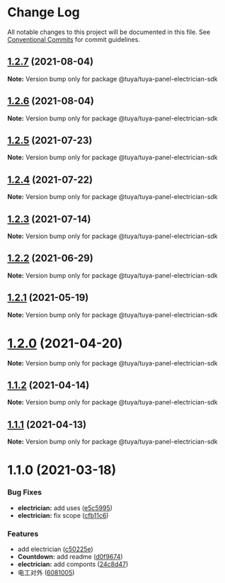 # Change Log

All notable changes to this project will be documented in this file.
See [Conventional Commits](https://conventionalcommits.org) for commit guidelines.

## [1.2.7](https://github.com/tuya/tuya-panel-sdk/compare/@tuya/tuya-panel-electrician-sdk@1.2.6...@tuya/tuya-panel-electrician-sdk@1.2.7) (2021-08-04)

**Note:** Version bump only for package @tuya/tuya-panel-electrician-sdk





## [1.2.6](https://github.com/tuya/tuya-panel-sdk/compare/@tuya/tuya-panel-electrician-sdk@1.2.5...@tuya/tuya-panel-electrician-sdk@1.2.6) (2021-08-04)

**Note:** Version bump only for package @tuya/tuya-panel-electrician-sdk





## [1.2.5](https://github.com/tuya/tuya-panel-sdk/compare/@tuya/tuya-panel-electrician-sdk@1.2.4...@tuya/tuya-panel-electrician-sdk@1.2.5) (2021-07-23)

**Note:** Version bump only for package @tuya/tuya-panel-electrician-sdk





## [1.2.4](https://github.com/tuya/tuya-panel-sdk/compare/@tuya/tuya-panel-electrician-sdk@1.2.3...@tuya/tuya-panel-electrician-sdk@1.2.4) (2021-07-22)

**Note:** Version bump only for package @tuya/tuya-panel-electrician-sdk





## [1.2.3](https://github.com/tuya/tuya-panel-sdk/compare/@tuya/tuya-panel-electrician-sdk@1.1.2...@tuya/tuya-panel-electrician-sdk@1.2.3) (2021-07-14)

**Note:** Version bump only for package @tuya/tuya-panel-electrician-sdk





## [1.2.2](https://github.com/tuya/tuya-panel-sdk/compare/@tuya/tuya-panel-electrician-sdk@1.2.1...@tuya/tuya-panel-electrician-sdk@1.2.2) (2021-06-29)

**Note:** Version bump only for package @tuya/tuya-panel-electrician-sdk





## [1.2.1](https://github.com/tuya/tuya-panel-sdk/compare/@tuya/tuya-panel-electrician-sdk@1.2.0...@tuya/tuya-panel-electrician-sdk@1.2.1) (2021-05-19)

**Note:** Version bump only for package @tuya/tuya-panel-electrician-sdk





# [1.2.0](https://github.com/tuya/tuya-panel-sdk/compare/@tuya/tuya-panel-electrician-sdk@1.1.2...@tuya/tuya-panel-electrician-sdk@1.2.0) (2021-04-20)

**Note:** Version bump only for package @tuya/tuya-panel-electrician-sdk





## [1.1.2](https://github.com/tuya/tuya-panel-sdk/compare/@tuya/tuya-panel-electrician-sdk@1.1.1...@tuya/tuya-panel-electrician-sdk@1.1.2) (2021-04-14)

**Note:** Version bump only for package @tuya/tuya-panel-electrician-sdk





## [1.1.1](https://github.com/tuya/tuya-panel-sdk/compare/@tuya/tuya-panel-electrician-sdk@1.1.0...@tuya/tuya-panel-electrician-sdk@1.1.1) (2021-04-13)

**Note:** Version bump only for package @tuya/tuya-panel-electrician-sdk





# 1.1.0 (2021-03-18)


### Bug Fixes

* **electrician:** add uses ([e5c5995](https://github.com/tuya/tuya-panel-sdk/commit/e5c599572e94fe537a2868bbf3ad954fdf5bd699))
* **electrician:** fix scope ([cfb11c6](https://github.com/tuya/tuya-panel-sdk/commit/cfb11c66d93ae54827e00567297e40cb167647d6))


### Features

* add electrician ([c50225e](https://github.com/tuya/tuya-panel-sdk/commit/c50225e6530a5cda58c1d5d4a6aac2304b15f6ab))
* **Countdown:** add readme ([d0f9674](https://github.com/tuya/tuya-panel-sdk/commit/d0f9674e2c410fa959275d23f4d9b5e58948ac1b))
* **electrician:** add componts ([24c8d47](https://github.com/tuya/tuya-panel-sdk/commit/24c8d47294c4dad394776ccebad8a4df6a5a4b86))
* 电工对外 ([6081005](https://github.com/tuya/tuya-panel-sdk/commit/6081005c6ad3e1fc6209cf172a4721b4f025b132))
